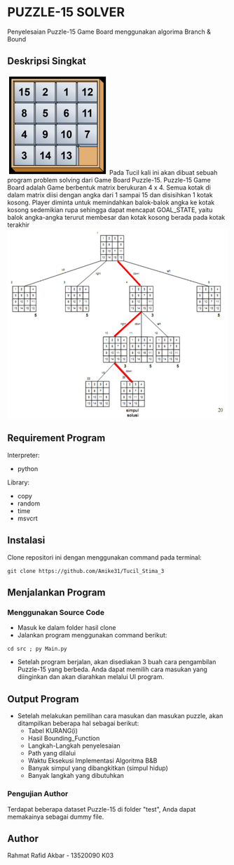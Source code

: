 # PUZZLE-15 SOLVER
Penyelesaian Puzzle-15 Game Board menggunakan algorima Branch & Bound

## Deskripsi Singkat
<img src="img/image2.png" alt="GUI Puzzle-15" title="Puzzle-15 Game Board">
Pada Tucil kali ini akan dibuat sebuah program problem solving dari Game Board Puzzle-15. Puzzle-15 Game Board adalah Game berbentuk matrix berukuran 4 x 4. Semua kotak di dalam matrix diisi dengan angka dari 1 sampai 15 dan disisihkan 1 kotak kosong. Player diminta untuk memindahkan balok-balok angka ke kotak kosong sedemikian rupa sehingga dapat mencapat GOAL_STATE, yaitu balok angka-angka terurut membesar dan kotak kosong berada pada kotak terakhir

<img src="img/image1.png" alt="Instance of Solving" title="Example of instance">

## Requirement Program
Interpreter:
- python

Library:
- copy
- random
- time
- msvcrt

## Instalasi
Clone repositori ini dengan menggunakan command pada terminal:  
```
git clone https://github.com/Amike31/Tucil_Stima_3
```

## Menjalankan Program
### Menggunakan Source Code
- Masuk ke dalam folder hasil clone
- Jalankan program menggunakan command berikut:  
```
cd src ; py Main.py
```
- Setelah program berjalan, akan disediakan 3 buah cara pengambilan Puzzle-15 yang berbeda. Anda dapat memilih cara masukan yang diinginkan dan akan diarahkan melalui UI program.

## Output Program
* Setelah melakukan pemilihan cara masukan dan masukan puzzle, akan ditampilkan beberapa hal sebagai berikut:
    * Tabel KURANG(i)
    * Hasil Bounding_Function
    * Langkah-Langkah penyelesaian
    * Path yang dilalui
    * Waktu Eksekusi Implementasi Algoritma B&B
    * Banyak simpul yang dibangkitkan (simpul hidup)
    * Banyak langkah yang dibutuhkan

### Pengujian Author
Terdapat beberapa dataset Puzzle-15 di folder "test", Anda dapat memakainya sebagai dummy file.

## Author
Rahmat Rafid Akbar - 13520090
K03